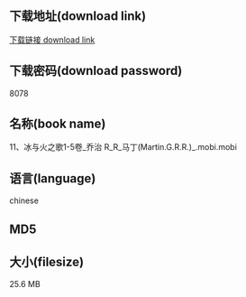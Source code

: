## 下载地址(download link)
[下载链接 download link](https://tutu365.netlify.app/?s=11%E3%80%81%E5%86%B0%E4%B8%8E%E7%81%AB%E4%B9%8B%E6%AD%8C1-5%E5%8D%B7_%E4%B9%94%E6%B2%BB+R_R_%E9%A9%AC%E4%B8%81%28Martin.G.R.R.%29_.mobi)

## 下载密码(download password)
8078

## 名称(book name)
11、冰与火之歌1-5卷_乔治 R_R_马丁(Martin.G.R.R.)_.mobi.mobi

## 语言(language)
chinese

## MD5


## 大小(filesize)
25.6 MB
